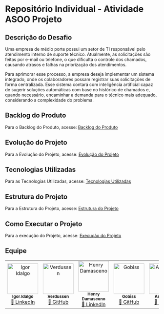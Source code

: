 # Repositório Individual - Atividade ASOO Projeto

##  Descrição do Desafio

Uma empresa de médio porte possui um setor de TI responsável pelo atendimento interno de suporte técnico. Atualmente, as solicitações são feitas por e-mail ou telefone, o que dificulta o controle dos chamados, causando atrasos e falhas na priorização dos atendimentos.

Para aprimorar esse processo, a empresa deseja implementar um sistema integrado, onde os colaboradores possam registrar suas solicitações de forma centralizada. Esse sistema contará com inteligência artificial capaz de sugerir soluções automáticas com base no histórico de chamados e, quando necessário, encaminhar a demanda para o técnico mais adequado, considerando a complexidade do problema.

## Backlog do Produto

Para o Backlog do Produto, acesse: [Backlog do Produto](https://github.com/anaclaraleao/Backlog-do-Produto)

## Evolução do Projeto
Para a Evolução do Projeto, acesse: [Evolução do Projeto](https://github.com/anaclaraleao/Cronograma-de-evolu-ao-do-projeto)

## Tecnologias Utilizadas

Para as Tecnologias Utilizadas, acesse: [Tecnologias Utilizadas](https://github.com/anaclaraleao/Tecnologias-Utilizadas)

## Estrutura do Projeto
Para a Estrutura do Projeto, acesse: [Estrutura do Projeto](https://github.com/anaclaraleao/Estrutura-do-Projeto)

## Como Executar o Projeto
Para a execução do Projeto, acesse: [Execução do Projeto](https://github.com/anaclaraleao/Execucao-do-projeto)

##  Equipe

<table> <tr> <td align="center"> <a href="https://github.com/IgorIdalgo"> <img src="https://avatars.githubusercontent.com/IgorIdalgo" width="100px;" alt="Igor Idalgo"/> <br /> <sub><b>Igor Idalgo</b></sub> </a> <br /> <a href="https://www.linkedin.com/in/igor-sene">🔗 LinkedIn</a> </td> <td align="center"> <a href="https://github.com/Verdussen"> <img src="https://avatars.githubusercontent.com/u/183842345?v=4" width="100px;" alt="Verdussen"/> <br /> <sub><b>Verdussen</b></sub> </a> <br /> <a href="https://github.com/Verdussen">🔗 GitHub</a> </td> <td align="center"> <a href="https://github.com/HenryDamasceno01"> <img src="https://avatars.githubusercontent.com/HenryDamasceno01" width="100px;" alt="Henry Damasceno"/> <br /> <sub><b>Henry Damasceno</b></sub> </a> <br /> <a href="https://www.linkedin.com/in/henry-damasceno-101b0a2ba/">🔗 LinkedIn</a> </td> <td align="center"> <a href="https://github.com/gobiss"> <img src="https://avatars.githubusercontent.com/gobiss" width="100px;" alt="Gobiss"/> <br /> <sub><b>Gobiss</b></sub> </a> <br /> <a href="https://github.com/gobiss">🔗 GitHub</a> </td> <td align="center"> <a href="https://github.com/anaclaraleao"> <img src="https://avatars.githubusercontent.com/anaclaraleao" width="100px;" alt="Ana Clara"/> <br /> <sub><b>Ana Clara</b></sub> </a> <br /> <a href="https://github.com/anaclaraleao">🔗 GitHub</a> </td> </tr> </table> 
